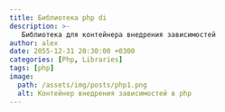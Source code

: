 ```yaml
---
title: Библиотека php di
description: >-
   Библиотека для контейнера внедрения зависимостей
author: alex
date: 2055-12-31 20:30:00 +0300
categories: [Php, Libraries]
tags: [php]
image:
  path: /assets/img/posts/php1.png
  alt: Контейнер внедрения зависимостей в php
---
```


